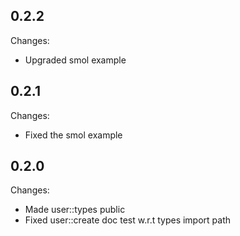 ## 0.2.2

Changes:
- Upgraded smol example

## 0.2.1

Changes:
- Fixed the smol example

## 0.2.0

Changes:
- Made user::types public 
- Fixed user::create doc test w.r.t types import path
